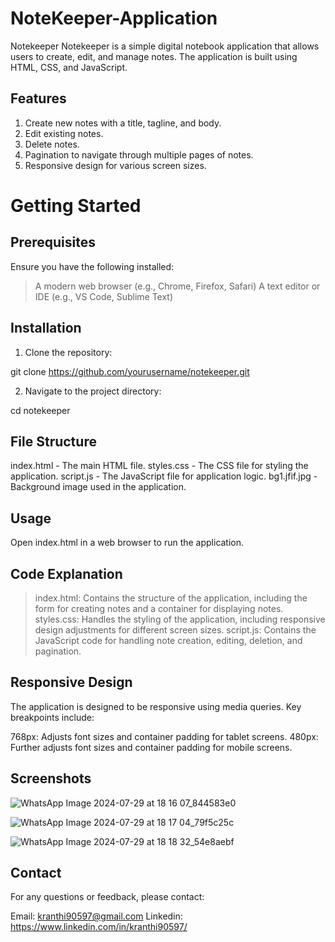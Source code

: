 # NoteKeeper-Application

Notekeeper Notekeeper is a simple digital notebook application that allows users to create, edit, and manage notes. The application is built using HTML, CSS, and JavaScript.

## Features

1. Create new notes with a title, tagline, and body.
2. Edit existing notes.
3. Delete notes.
4. Pagination to navigate through multiple pages of notes.
5. Responsive design for various screen sizes.

# Getting Started

## Prerequisites

Ensure you have the following installed:

> A modern web browser (e.g., Chrome, Firefox, Safari)
> A text editor or IDE (e.g., VS Code, Sublime Text)

## Installation

1. Clone the repository:
  
git clone https://github.com/yourusername/notekeeper.git

2. Navigate to the project directory:

cd notekeeper

## File Structure

index.html - The main HTML file.
styles.css - The CSS file for styling the application.
script.js - The JavaScript file for application logic.
bg1.jfif.jpg - Background image used in the application.

## Usage

Open index.html in a web browser to run the application.

## Code Explanation

> index.html: Contains the structure of the application, including the form for creating notes and a container for displaying notes.
> styles.css: Handles the styling of the application, including responsive design adjustments for different screen sizes.
> script.js: Contains the JavaScript code for handling note creation, editing, deletion, and pagination.

## Responsive Design

The application is designed to be responsive using media queries. Key breakpoints include:

768px: Adjusts font sizes and container padding for tablet screens.
480px: Further adjusts font sizes and container padding for mobile screens.

## Screenshots 

![WhatsApp Image 2024-07-29 at 18 16 07_844583e0](https://github.com/user-attachments/assets/5e55debf-22b2-4881-a1f1-b5d55f090784)

![WhatsApp Image 2024-07-29 at 18 17 04_79f5c25c](https://github.com/user-attachments/assets/9a2c98bd-a433-412a-850e-10114c310868)

![WhatsApp Image 2024-07-29 at 18 18 32_54e8aebf](https://github.com/user-attachments/assets/6a1837cd-137b-4cd3-a2a7-f0cae45893ad)


## Contact

For any questions or feedback, please contact:

Email: kranthi90597@gmail.com
Linkedin: https://www.linkedin.com/in/kranthi90597/


